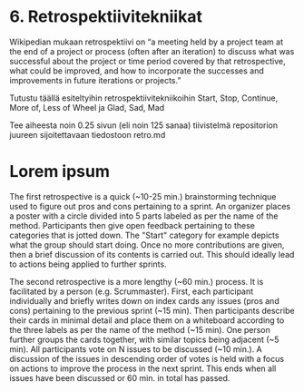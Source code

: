 # 6. Retrospektiivitekniikat

Wikipedian mukaan retrospektiivi on “a meeting held by a project team at the end of a project 
or process (often after an iteration) to discuss what was successful about the project or time 
period covered by that retrospective, what could be improved, and how to incorporate the 
successes and improvements in future iterations or projects.”

Tutustu täällä esiteltyihin retrospektiivitekniikoihin Start, Stop, Continue, More of, Less of 
Wheel ja Glad, Sad, Mad

Tee aiheesta noin 0.25 sivun (eli noin 125 sanaa) tiivistelmä repositorion juureen 
sijoitettavaan tiedostoon retro.md

# Lorem ipsum

The first retrospective is a quick (~10-25 min.) brainstorming technique used to figure out pros and cons pertaining to a sprint. An organizer places a poster with a circle divided into 5 parts labeled as per the name of the method. Participants then give open feedback pertaining to these categories that is jotted down. The "Start" category for example depicts what the group should start doing. Once no more contributions are given, then a brief discussion of its contents is carried out. This should ideally lead to actions being applied to further sprints.

The second retrospective is a more lengthy (~60 min.) process. It is facilitated by a person (e.g. Scrummaster). First, each participant individually and briefly writes down on index cards any issues (pros and cons) pertaining to the previous sprint (~15 min). Then participants describe their cards in minimal detail and place them on a whiteboard according to the three labels as per the name of the method (~15 min). One person further groups the cards together, with similar topics being adjacent (~5 min). All participants vote on N issues to be discussed (~10 min.). A discussion of the issues in descending order of votes is held with a focus on actions to improve the process in the next sprint. This ends when all issues have been discussed or 60 min. in total has passed.
